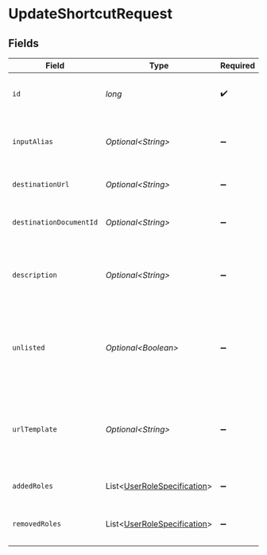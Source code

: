 # UpdateShortcutRequest


## Fields

| Field                                                                                             | Type                                                                                              | Required                                                                                          | Description                                                                                       |
| ------------------------------------------------------------------------------------------------- | ------------------------------------------------------------------------------------------------- | ------------------------------------------------------------------------------------------------- | ------------------------------------------------------------------------------------------------- |
| `id`                                                                                              | *long*                                                                                            | :heavy_check_mark:                                                                                | The opaque id of the user generated content.                                                      |
| `inputAlias`                                                                                      | *Optional\<String>*                                                                               | :heavy_minus_sign:                                                                                | Link text following go/ prefix as entered by the user.                                            |
| `destinationUrl`                                                                                  | *Optional\<String>*                                                                               | :heavy_minus_sign:                                                                                | Destination URL for the shortcut.                                                                 |
| `destinationDocumentId`                                                                           | *Optional\<String>*                                                                               | :heavy_minus_sign:                                                                                | Glean Document ID for the URL, if known.                                                          |
| `description`                                                                                     | *Optional\<String>*                                                                               | :heavy_minus_sign:                                                                                | A short, plain text blurb to help people understand the intent of the shortcut.                   |
| `unlisted`                                                                                        | *Optional\<Boolean>*                                                                              | :heavy_minus_sign:                                                                                | Whether this shortcut is unlisted or not. Unlisted shortcuts are visible to author + admins only. |
| `urlTemplate`                                                                                     | *Optional\<String>*                                                                               | :heavy_minus_sign:                                                                                | For variable shortcuts, contains the URL template; note, `destinationUrl` contains default URL.   |
| `addedRoles`                                                                                      | List\<[UserRoleSpecification](../../models/components/UserRoleSpecification.md)>                  | :heavy_minus_sign:                                                                                | A list of user roles added for the Shortcut.                                                      |
| `removedRoles`                                                                                    | List\<[UserRoleSpecification](../../models/components/UserRoleSpecification.md)>                  | :heavy_minus_sign:                                                                                | A list of user roles removed for the Shortcut.                                                    |
